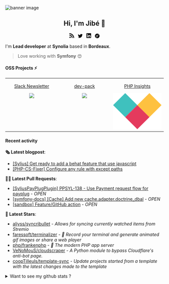 ![banner image](https://images.unsplash.com/photo-1621036579842-9080c7119f67?crop=entropy&amp;cs=srgb&amp;fm=jpg&amp;ixid=M3w2MzI5ODF8MHwxfHJhbmRvbXx8fHx8fHx8fDE3NTE0NjAxNjN8&amp;ixlib=rb-4.1.0&amp;q=85&amp;auto=format&amp;w=854&amp;h=300&amp;fit=crop&amp;crop=edges,entropy)

<h2 align="center">Hi, I'm Jibé 👋</h2>

<p align="center"><a href="https://jibébarth.fr" title="Personal website"><img alt="rss" width="15px" src="https://raw.githubusercontent.com/Jibbarth/jibbarth.github.io/master/img/fa/rss-solid.svg" /></a>
&nbsp;&nbsp;<a href="https://twitter.com/jibbarth" title="Twitter"><img alt="twitter" width="15px" src="https://raw.githubusercontent.com/Jibbarth/jibbarth.github.io/master/img/fa/twitter-brands.svg" /></a>
&nbsp;&nbsp;<a href="https://linkedin.com/in/jibébarth" title="Linkedin"><img alt="linkedin" width="15px" src="https://raw.githubusercontent.com/Jibbarth/jibbarth.github.io/master/img/fa/linkedin-brands.svg" /></a>
&nbsp;&nbsp;<a href="https://connect.symfony.com/profile/jibbarth" title="Symfony"><img alt="symfony" width="15px" src="https://raw.githubusercontent.com/Jibbarth/jibbarth.github.io/master/img/fa/symfony-brands.svg" /></a></p>

I'm **Lead developer** at **Synolia** based in **Bordeaux**.

> Love working with **Symfony** 😍

#### OSS Projects ⚡

<table>
  <tbody>
    <tr valign="top">
      <td width="33.333333333333%" align="center">
          <a href="https://github.com/Jibbarth/slacknewsletter">
            <p>Slack Newsletter</p>
            <img src="https://images.unsplash.com/photo-1615714572074-df7c6eb607f7?crop=entropy&amp;cs=srgb&amp;fm=jpg&amp;ixid=M3w2MzI5ODF8MHwxfHJhbmRvbXx8fHx8fHx8fDE3NTE0NjAxNjh8&amp;ixlib=rb-4.1.0&amp;q=85&amp;auto=format&amp;w=200&amp;h=150&amp;fit=crop&amp;crop=edges,entropy" />
          </a>
      </td>
      <td width="33.333333333333%" align="center">
          <a href="https://github.com/Jibbarth/dev-pack">
            <p>dev-pack</p>
            <img src="https://images.unsplash.com/photo-1546146830-2cca9512c68e?ixlib=rb-1.2.1&amp;ixid=eyJhcHBfaWQiOjEyMDd9&amp;auto=format&amp;fit=crop&amp;w=200&amp;h=150" />
          </a>
      </td>
      <td width="33.333333333333%" align="center">
          <a href="https://phpinsights.com">
            <p>PHP Insights</p>
            <img src="https://raw.githubusercontent.com/nunomaduro/phpinsights/v1.14.0/art/heart.png" />
          </a>
      </td>
    </tr>
  </tbody>
</table>



#### Recent activity

**🗞 Latest blogpost**:

* [[Sylius] Get ready to add a behat feature that use javascript](https://jibébarth.fr/gist/727a6220c00ce807aec8bb4d2749747a)
* [[PHP-CS-Fixer] Configure any rule with except paths](https://jibébarth.fr/post/configure-any-phpcsfixer-rule-with-except-paths)

**👨‍💻 Latest Pull Requests**:

* [[SyliusPayPlugPlugin] PPSYL-138 - Use Payment request flow for payplug](https://github.com/synolia/SyliusPayPlugPlugin/pull/169) - _OPEN_
* [[symfony-docs] [Cache] Add new cache.adapter.doctrine_dbal](https://github.com/symfony/symfony-docs/pull/16502) - _OPEN_
* [[sandbox] Feature/GitHub action](https://github.com/Jibbarth/sandbox/pull/2) - _OPEN_

**🌟 Latest Stars**:

* [aliyss/syncribullet](https://github.com/aliyss/syncribullet)  - _Allows for syncing currently watched items from Stremio_
* [faressoft/terminalizer](https://github.com/faressoft/terminalizer)  - _🦄 Record your terminal and generate animated gif images or share a web player_
* [php/frankenphp](https://github.com/php/frankenphp)  - _🧟 The modern PHP app server_
* [VeNoMouS/cloudscraper](https://github.com/VeNoMouS/cloudscraper)  - _A Python module to bypass Cloudflare&#039;s anti-bot page._
* [coopTilleuls/template-sync](https://github.com/coopTilleuls/template-sync)  - _Update projects started from a template with the latest changes made to the template_

<details>
<summary> Want to see my github stats ? </summary>

<picture>
  <source
    srcset="https://github-readme-stats.vercel.app/api?username=Jibbarth&show_icons=true&theme=dark"
    media="(prefers-color-scheme: dark)"
  />
  <source
    srcset="https://github-readme-stats.vercel.app/api?username=Jibbarth&show_icons=true"
    media="(prefers-color-scheme: light), (prefers-color-scheme: no-preference)"
  />
  <img src="https://github-readme-stats.vercel.app/api?username=Jibbarth&show_icons=true" />
</picture>

</details>
